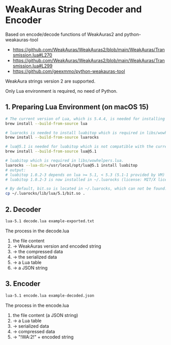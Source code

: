 # WeakAuras String Decoder and Encoder

Based on encode/decode functions of WeakAuras2 and python-weakauras-tool

* https://github.com/WeakAuras/WeakAuras2/blob/main/WeakAuras/Transmission.lua#L270
* https://github.com/WeakAuras/WeakAuras2/blob/main/WeakAuras/Transmission.lua#L299
* https://github.com/geexmmo/python-weakauras-tool

WeakAura strings version 2 are supported.

Only Lua environment is required, no need of Python.

## 1. Preparing Lua Environment (on macOS 15)

```bash
# The current version of Lua, which is 5.4.4, is needed for installing luarocks via brew.
brew install --build-from-source lua

# luarocks is needed to install luabitop which is required in libs/wowhelpers.lua.
brew install --build-from-source luarocks

# lua@5.1 is needed for luabitop which is not compatible with the current version of Lua.
brew install --build-from-source lua@5.1

# luabitop which is required in libs/wowhelpers.lua.
luarocks --lua-dir=/usr/local/opt/lua@5.1 install luabitop
# output:
# luabitop 1.0.2-3 depends on lua >= 5.1, < 5.3 (5.1-1 provided by VM)
# luabitop 1.0.2-3 is now installed in ~/.luarocks (license: MIT/X license)

# By default, bit.so is located in ~/.luarocks, which can not be found.
cp ~/.luarocks/lib/lua/5.1/bit.so .
```

## 2. Decoder

```bash
lua-5.1 decode.lua example-exported.txt
```

The process in the decode.lua

1. the file content
2. -> WeakAuras version and encoded string
3. -> the compressed data
4. -> the serialized data
5. -> a Lua table
6. -> a JSON string

## 3. Encoder

```bash
lua-5.1 encode.lua example-decoded.json
```

The process in the encode.lua

1. the file content (a JSON string)
2. -> a Lua table
3. -> serialized data
4. -> compressed data
5. -> "!WA:2!" + encoded string